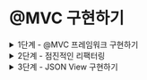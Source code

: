 # @MVC 구현하기

<details>
<summary>1단계 - @MVC 프레임워크 구현하기</summary>

구현 기능 목록

- [x] AnnotationHandlerMappingTest 통과 시키기
- [x] DispatcherServlet에서 HandlerMapping 인터페이스를 활용하여 모든 HandlerMapping 구현체 처리하기

리팩터링

- 테스트 코드 작성
  - [x] 어노테이션 기반으로 잘 동작하는지도 테스트하기
  - [x] 리다이렉트 요청을 잘 처리하고 있는지 확인하기
  - [x] 예외 상황에 대한 테스트 추가

</details>

<details>
<summary>2단계 - 점진적인 리팩터링</summary>

구현 기능 목록

- [x] ControllerScanner 클래스에서 @Controller가 붙은 클래스를 찾기
- [x] HandlerMappingRegistry 클래스에서 HandlerMapping을 처리
- [x] HandlerAdapterRegistry 클래스에서 HandlerAdapter를 처리

</details>

<details>
<summary>3단계 - JSON View 구현하기</summary>

구현 기능 목록

- [ ] JspView 클래스 구현
- [ ] JsonView 클래스 구현
- [ ] Legacy MVC 제거

리팩터링

- [ ] 기존에 주워진 url을 사용하도록 수정(회원가입)

</details>
